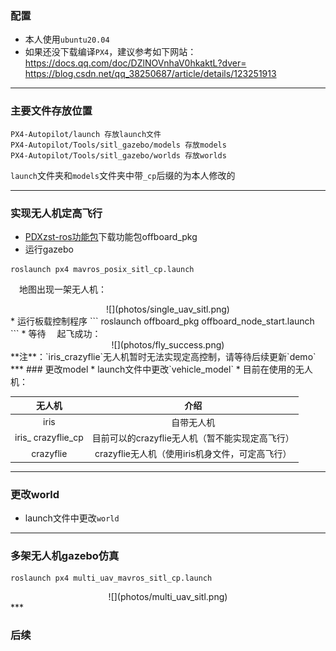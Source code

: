 ### 配置
* 本人使用`ubuntu20.04`  
* 如果还没下载编译`PX4`，建议参考如下网站：  
https://docs.qq.com/doc/DZlNOVnhaV0hkaktL?dver=  
https://blog.csdn.net/qq_38250687/article/details/123251913
****************************************
### 主要文件存放位置
```
PX4-Autopilot/launch 存放launch文件  
PX4-Autopilot/Tools/sitl_gazebo/models 存放models  
PX4-Autopilot/Tools/sitl_gazebo/worlds 存放worlds  
```
`launch`文件夹和`models`文件夹中带`_cp`后缀的为本人修改的  
***
### 实现无人机定高飞行
* [PDXzst-ros功能包](https://github.com/PDXzst/ros_ws/tree/main/catkin_ws/src)下载功能包offboard_pkg  
* 运行gazebo
```
roslaunch px4 mavros_posix_sitl_cp.launch
```
&emsp;地图出现一架无人机：  
<div align="center">
![](photos/single_uav_sitl.png)
</div>
* 运行板载控制程序  
```
roslaunch offboard_pkg offboard_node_start.launch
```
* 等待   
&emsp;起飞成功：  
<div align="center">
![](photos/fly_success.png)
</div>
**注**：`iris_crazyflie`无人机暂时无法实现定高控制，请等待后续更新`demo`   
***
### 更改model
* launch文件中更改`vehicle_model`  
* 目前在使用的无人机：  
<div align="center">
  
|无人机|介绍|
|:---:|:---:|
|iris|自带无人机|
|iris_ crazyflie_cp|目前可以的crazyflie无人机（暂不能实现定高飞行）|
|crazyflie|crazyflie无人机（使用iris机身文件，可定高飞行）|

</div>

***
### 更改world
* launch文件中更改`world`  
***
### 多架无人机gazebo仿真
```
roslaunch px4 multi_uav_mavros_sitl_cp.launch
```
<div align="center">
![](photos/multi_uav_sitl.png)
</div>
***

### 后续


  
